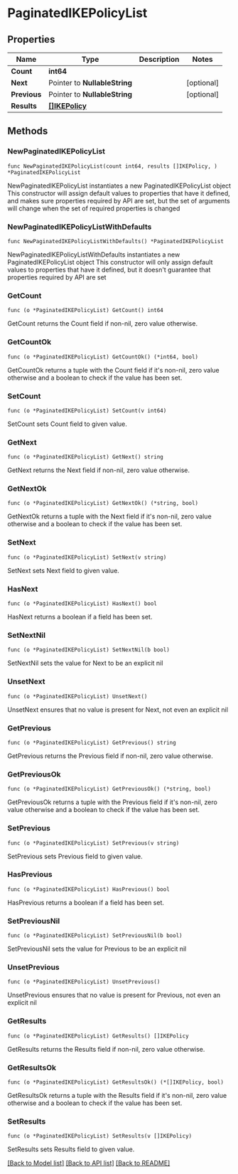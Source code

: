 # PaginatedIKEPolicyList

## Properties

Name | Type | Description | Notes
------------ | ------------- | ------------- | -------------
**Count** | **int64** |  | 
**Next** | Pointer to **NullableString** |  | [optional] 
**Previous** | Pointer to **NullableString** |  | [optional] 
**Results** | [**[]IKEPolicy**](IKEPolicy.md) |  | 

## Methods

### NewPaginatedIKEPolicyList

`func NewPaginatedIKEPolicyList(count int64, results []IKEPolicy, ) *PaginatedIKEPolicyList`

NewPaginatedIKEPolicyList instantiates a new PaginatedIKEPolicyList object
This constructor will assign default values to properties that have it defined,
and makes sure properties required by API are set, but the set of arguments
will change when the set of required properties is changed

### NewPaginatedIKEPolicyListWithDefaults

`func NewPaginatedIKEPolicyListWithDefaults() *PaginatedIKEPolicyList`

NewPaginatedIKEPolicyListWithDefaults instantiates a new PaginatedIKEPolicyList object
This constructor will only assign default values to properties that have it defined,
but it doesn't guarantee that properties required by API are set

### GetCount

`func (o *PaginatedIKEPolicyList) GetCount() int64`

GetCount returns the Count field if non-nil, zero value otherwise.

### GetCountOk

`func (o *PaginatedIKEPolicyList) GetCountOk() (*int64, bool)`

GetCountOk returns a tuple with the Count field if it's non-nil, zero value otherwise
and a boolean to check if the value has been set.

### SetCount

`func (o *PaginatedIKEPolicyList) SetCount(v int64)`

SetCount sets Count field to given value.


### GetNext

`func (o *PaginatedIKEPolicyList) GetNext() string`

GetNext returns the Next field if non-nil, zero value otherwise.

### GetNextOk

`func (o *PaginatedIKEPolicyList) GetNextOk() (*string, bool)`

GetNextOk returns a tuple with the Next field if it's non-nil, zero value otherwise
and a boolean to check if the value has been set.

### SetNext

`func (o *PaginatedIKEPolicyList) SetNext(v string)`

SetNext sets Next field to given value.

### HasNext

`func (o *PaginatedIKEPolicyList) HasNext() bool`

HasNext returns a boolean if a field has been set.

### SetNextNil

`func (o *PaginatedIKEPolicyList) SetNextNil(b bool)`

 SetNextNil sets the value for Next to be an explicit nil

### UnsetNext
`func (o *PaginatedIKEPolicyList) UnsetNext()`

UnsetNext ensures that no value is present for Next, not even an explicit nil
### GetPrevious

`func (o *PaginatedIKEPolicyList) GetPrevious() string`

GetPrevious returns the Previous field if non-nil, zero value otherwise.

### GetPreviousOk

`func (o *PaginatedIKEPolicyList) GetPreviousOk() (*string, bool)`

GetPreviousOk returns a tuple with the Previous field if it's non-nil, zero value otherwise
and a boolean to check if the value has been set.

### SetPrevious

`func (o *PaginatedIKEPolicyList) SetPrevious(v string)`

SetPrevious sets Previous field to given value.

### HasPrevious

`func (o *PaginatedIKEPolicyList) HasPrevious() bool`

HasPrevious returns a boolean if a field has been set.

### SetPreviousNil

`func (o *PaginatedIKEPolicyList) SetPreviousNil(b bool)`

 SetPreviousNil sets the value for Previous to be an explicit nil

### UnsetPrevious
`func (o *PaginatedIKEPolicyList) UnsetPrevious()`

UnsetPrevious ensures that no value is present for Previous, not even an explicit nil
### GetResults

`func (o *PaginatedIKEPolicyList) GetResults() []IKEPolicy`

GetResults returns the Results field if non-nil, zero value otherwise.

### GetResultsOk

`func (o *PaginatedIKEPolicyList) GetResultsOk() (*[]IKEPolicy, bool)`

GetResultsOk returns a tuple with the Results field if it's non-nil, zero value otherwise
and a boolean to check if the value has been set.

### SetResults

`func (o *PaginatedIKEPolicyList) SetResults(v []IKEPolicy)`

SetResults sets Results field to given value.



[[Back to Model list]](../README.md#documentation-for-models) [[Back to API list]](../README.md#documentation-for-api-endpoints) [[Back to README]](../README.md)


